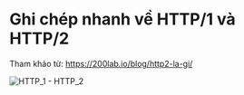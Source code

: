 # Ghi chép nhanh về HTTP/1 và HTTP/2

Tham khảo từ: <https://200lab.io/blog/http2-la-gi/>

![HTTP_1 - HTTP_2](https://github.com/tuananhhedspibk/DDD-Modeling/assets/15076665/36c84260-2029-4c93-9a2a-46c535d8ac7b)
